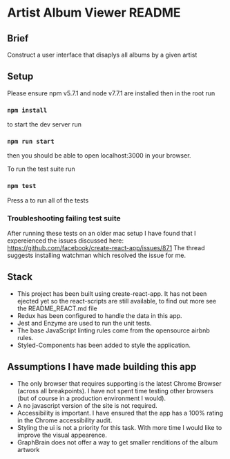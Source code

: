 # Artist Album Viewer README

## Brief
Construct a user interface that disaplys all albums by a given artist

## Setup
Please ensure npm v5.7.1 and node v7.7.1 are installed
then in the root run
### `npm install`

to start the dev server run
### `npm run start`

then you should be able to open localhost:3000 in your browser.

To run the test suite run
### `npm test`
Press a to run all of the tests

### Troubleshooting failing test suite
After running these tests on an older mac setup I have found that I expereienced the issues discussed here:
https://github.com/facebook/create-react-app/issues/871
The thread suggests installing watchman which resolved the issue for me.

## Stack
- This project has been built using create-react-app. It has not been ejected yet so the react-scripts are still available, to find out more see the README_REACT.md file
- Redux has been configured to handle the data in this app.
- Jest and Enzyme are used to run the unit tests.
- The base JavaScript linting rules come from the opensource airbnb rules.
- Styled-Components has been added to style the application.

## Assumptions I have made building this app
- The only browser that requires supporting is the latest Chrome Browser (across all breakpoints). I have not spent time testing other browsers (but of course in a production environment I would).
- A no javascript version of the site is not required.
- Accessibility is important. I have ensured that the app has a 100% rating in the Chrome accessibility audit.
- Styling the ui is not a priority for this task. With more time I would like to improve the visual appearence.
- GraphBrain does not offer a way to get smaller renditions of the album artwork
